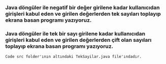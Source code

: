### Java döngüler ile negatif bir değer girilene kadar kullanıcıdan girişleri kabul eden ve girilen değerlerden tek sayıları toplayıp ekrana basan programı yazıyoruz.
### Java döngüler ile tek bir sayı girilene kadar kullanıcıdan girişleri kabul eden ve girilen değerlerden çift olan sayıları toplayıp ekrana basan programı yazıyoruz.

`Code src folder'ının altındaki TekSayilar.java file'ındadır.`
